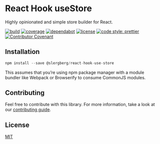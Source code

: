 # React Hook useStore

Highly opinionated and simple store builder for React.

[![build](https://github.com/slergberg/react-hook-use-store/workflows/build/badge.svg)](https://github.com/slergberg/react-hook-use-store/)
[![coverage](https://coveralls.io/repos/github/slergberg/react-hook-use-store/badge.svg?branch=master)](https://coveralls.io/github/slergberg/react-hook-use-store?branch=master)
[![dependabot](https://api.dependabot.com/badges/status?host=github&repo=slergberg/react-hook-use-store)](https://dependabot.com)
[![license](https://img.shields.io/github/license/slergberg/react-hook-use-store)](https://github.com/slergberg/react-hook-use-store/blob/master/LICENSE.md)
[![code style: prettier](https://img.shields.io/badge/code_style-prettier-ff69b4.svg)](https://github.com/prettier/prettier)
[![Contributor Covenant](https://img.shields.io/badge/Contributor%20Covenant-v2.0%20adopted-ff69b4.svg)](code-of-conduct.md)

## Installation

```JavaScript
npm install --save @slergberg/react-hook-use-store
```

This assumes that you’re using npm package manager with a module bundler like
Webpack or Browserify to consume CommonJS modules.

## Contributing

Feel free to contribute with this library. For more information, take a look at
our
[contributing guide](https://github.com/slergberg/react-hook-use-store/blob/master/CONTRIBUTING.md).

## License

[MIT](https://github.com/slergberg/react-hook-use-store/blob/master/LICENSE.md)
